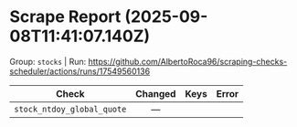 # Scrape Report (2025-09-08T11:41:07.140Z)

Group: `stocks`  |  Run: https://github.com/AlbertoRoca96/scraping-checks-scheduler/actions/runs/17549560136

| Check | Changed | Keys | Error |
|---|:---:|:--|:--|
| `stock_ntdoy_global_quote` | — |  |  |

